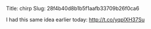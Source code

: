 Title: chirp
Slug: 28f4b40d8b1b5f1aafb33709b26f0ca6

I had this same idea earlier today: <a href="http://t.co/yqplXH37Su">http://t.co/yqplXH37Su</a>
